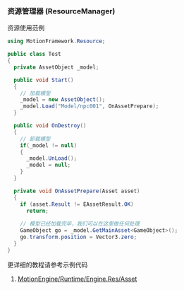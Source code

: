 ### 资源管理器 (ResourceManager)

资源使用范例
```C#
using MotionFramework.Resource;

public class Test
{
  private AssetObject _model;

  public void Start()
  {
    // 加载模型
    _model = new AssetObject();
    _model.Load("Model/npc001", OnAssetPrepare);
  }

  public void OnDestroy()
  {
    // 卸载模型
    if(_model != null)
    {
      _model.UnLoad();
      _model = null;
    }
  }

  private void OnAssetPrepare(Asset asset)
  {
    if (asset.Result != EAssetResult.OK)
      return;
    
    // 模型已经加载完毕，我们可以在这里做任何处理
    GameObject go = _model.GetMainAsset<GameObject>();
    go.transform.position = Vector3.zero;
  }
}
```

更详细的教程请参考示例代码
1. [MotionEngine/Runtime/Engine.Res/Asset](https://github.com/gmhevinci/MotionFramework/blob/master/Assets/MotionEngine/Runtime/Engine.Resource/Asset)
